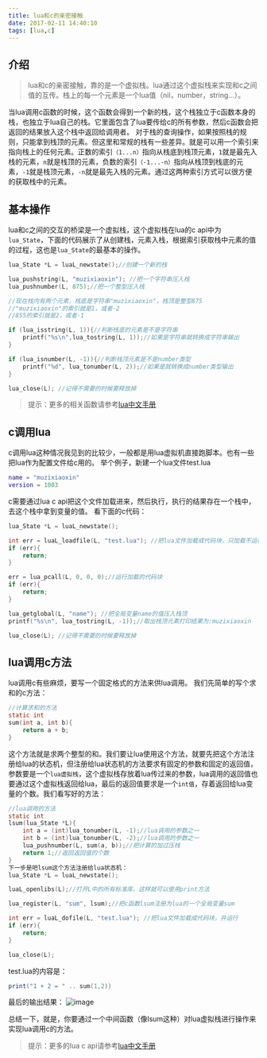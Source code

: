 ```yaml
---
title: lua和c的亲密接触
date: 2017-02-11 14:40:10
tags: [lua,c]
---
```


## 介绍

>lua和c的亲密接触，靠的是一个虚拟栈。lua通过这个虚拟栈来实现和c之间值的互传。栈上的每一个元素是一个lua值（nil，number，string...）。

当lua调用c函数的时候，这个函数会得到一个新的栈，这个栈独立于c函数本身的栈，也独立于lua自己的栈。它里面包含了lua要传给c的所有参数，然后c函数会把返回的结果放入这个栈中返回给调用者。
对于栈的查询操作，如果按照栈的规则，只能拿到栈顶的元素。但这里和常规的栈有一些差异。就是可以用一个索引来指向栈上的任何元素。正数的索引`（1...n）`指向从栈底到栈顶元素，`1`就是最先入栈的元素，`n`就是栈顶的元素，负数的索引`（-1...-n）`指向从栈顶到栈底的元素，`-1`就是栈顶元素，`-n`就是最先入栈的元素。通过这两种索引方式可以很方便的获取栈中的元素。

## 基本操作

lua和c之间的交互的桥梁是一个虚拟栈，这个虚拟栈在lua的c api中为`lua_State`，下面的代码展示了从创建栈，元素入栈，根据索引获取栈中元素的值的过程，这也是`lua_State`的最基本的操作。

```c
lua_State *L = luaL_newstate();//创建一个新的栈

lua_pushstring(L, "muzixiaoxin"); //把一个字符串压入栈
lua_pushnumber(L, 875);//把一个整型压入栈

//现在栈内有两个元素，栈底是字符串"muzixiaoxin"，栈顶是整型875
//"muzixiaoxin"的索引就是1，或者-2
//855的索引就是2，或者-1

if (lua_isstring(L, 1)){//判断栈底的元素是不是字符串
    printf("%s\n",lua_tostring(L, 1));//如果是字符串就转换成字符串输出
}

if (lua_isnumber(L, -1)){//判断栈顶元素是不是number类型
    printf("%d", lua_tonumber(L, 2));//如果是就转换成number类型输出
}

lua_close(L); //记得不需要的时候要释放掉
```

>提示：更多的相关函数请参考[lua中文手册](http://cloudwu.github.io/lua53doc/manual.html)

## c调用lua

c调用lua这种情况我见到的比较少，一般都是用lua虚拟机直接跑脚本。也有一些把lua作为配置文件给c用的。
举个例子，新建一个lua文件test.lua

```lua
name = "muzixiaoxin"
version = 1003
```

c需要通过lua c api把这个文件加载进来，然后执行，执行的结果存在一个栈中， 去这个栈中拿到变量的值。
看下面的c代码：

```c
lua_State *L = luaL_newstate();

int err = luaL_loadfile(L, "test.lua"); //把lua文件加载成代码块，只加载不运行
if (err){
    return;
}

err = lua_pcall(L, 0, 0, 0);//运行加载的代码块
if (err){
    return;
}

lua_getglobal(L, "name"); //把全局变量name的值压入栈顶
printf("%s\n", lua_tostring(L, -1));//取出栈顶元素打印结果为:muzixiaoxin

lua_close(L); //记得不需要的时候要释放掉
```

## lua调用c方法

lua调用c有些麻烦，要写一个固定格式的方法来供lua调用。
我们先简单的写个求和的c方法：

```c
//计算求和的方法
static int
sum(int a, int b){
    return a + b;
}
```

这个方法就是求两个整型的和。我们要让lua使用这个方法，就要先把这个方法注册给lua的状态机，但注册给lua状态机的方法要求有固定的参数和固定的返回值，参数要是一个`lua虚拟栈`，这个虚拟栈存放着lua传过来的参数，lua调用的返回值也要通过这个虚拟栈返回给lua，最后的返回值要求是一个`int值`，存着返回给lua变量的个数。我们看写好的方法：

```c
//lua调用的方法
static int
lsum(lua_State *L){
    int a = (int)lua_tonumber(L, -1);//lua调用的参数之一
    int b = (int)lua_tonumber(L, -2);//lua调用的参数之一
    lua_pushnumber(L, sum(a, b));//把计算的加过压栈
    return 1;//返回返回值的个数
}
下一步是吧lsum这个方法注册给lua状态机：
lua_State *L = luaL_newstate();

luaL_openlibs(L);//打开L中的所有标准库，这样就可以使用print方法

lua_register(L, "sum", lsum);//把c函数lsum注册为lua的一个全局变量sum

int err = luaL_dofile(L, "test.lua"); //把lua文件加载成代码块，并运行
if (err){
    return;
}

lua_close(L);
```

test.lua的内容是：

```lua
print("1 + 2 = " .. sum(1,2))
```

最后的输出结果：
![image](http://images2015.cnblogs.com/blog/229056/201601/229056-20160115173124225-858704453.png)

总结一下，就是，你要通过一个中间函数（像lsum这种）对lua虚拟栈进行操作来实现lua调用c的方法。

>提示：更多的lua c api请参考[lua中文手册](http://cloudwu.github.io/lua53doc/manual.html)
